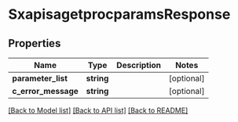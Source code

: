 # SxapisagetprocparamsResponse

## Properties
Name | Type | Description | Notes
------------ | ------------- | ------------- | -------------
**parameter_list** | **string** |  | [optional] 
**c_error_message** | **string** |  | [optional] 

[[Back to Model list]](../README.md#documentation-for-models) [[Back to API list]](../README.md#documentation-for-api-endpoints) [[Back to README]](../README.md)


